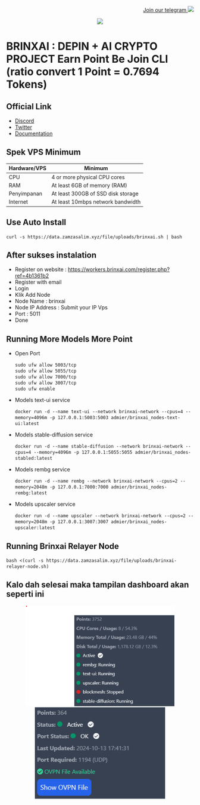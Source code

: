 <p style="font-size:14px" align="right">
<a href="https://t.me/airdropasc" target="_blank">Join our telegram <img src="https://user-images.githubusercontent.com/50621007/183283867-56b4d69f-bc6e-4939-b00a-72aa019d1aea.png" width="30"/></a>
</p>

<p align="center">
  <img height="300" height="auto" src="https://user-images.githubusercontent.com/109174478/209359981-dc19b4bf-854d-4a2a-b803-2547a7fa43f2.jpg">
</p>


# BRINXAI : DEPIN + AI CRYPTO PROJECT Earn Point Be Join CLI (ratio convert 1 Point = 0.7694 Tokens)

## Official Link
- [Discord](https://discord.gg/UFMxhNvT)
- [Twitter](https://x.com/BrinxAi_Labs/status/1838989932368642293)
- [Documentation](https://brinxai.gitbook.io/brinxai-depin-ai/worker-nodes-setup)

## Spek VPS Minimum

|  Hardware/VPS |  Minimum |
| ------------ | ------------ |
| CPU  | 4 or more physical CPU cores  |
| RAM | At least 6GB of memory (RAM) |
| Penyimpanan  | At least 300GB of SSD disk storage |
| Internet | At least 10mbps network bandwidth |

## Use Auto Install
```
curl -s https://data.zamzasalim.xyz/file/uploads/brinxai.sh | bash
```
## After sukses instalation
- Register on website : https://workers.brinxai.com/register.php?ref=4b1361b2
- Register with email
- Login
- Klik Add Node
- Node Name : brinxai
- Node IP Address : Submit your IP Vps
- Port : 5011
- Done
## Running More Models More Point
- Open Port
  ```
  sudo ufw allow 5003/tcp
  sudo ufw allow 5055/tcp
  sudo ufw allow 7000/tcp
  sudo ufw allow 3007/tcp
  sudo ufw enable
  ```
- Models text-ui service
  ```
  docker run -d --name text-ui --network brinxai-network --cpus=4 --memory=4096m -p 127.0.0.1:5003:5003 admier/brinxai_nodes-text-ui:latest
  ```
- Models stable-diffusion service
  ```
  docker run -d --name stable-diffusion --network brinxai-network --cpus=4 --memory=4096m -p 127.0.0.1:5055:5055 admier/brinxai_nodes-stabled:latest
  ```
- Models rembg service
  ```
  docker run -d --name rembg --network brinxai-network --cpus=2 --memory=2048m -p 127.0.0.1:7000:7000 admier/brinxai_nodes-rembg:latest
  ```
- Models upscaler service
  ```
  docker run -d --name upscaler --network brinxai-network --cpus=2 --memory=2048m -p 127.0.0.1:3007:3007 admier/brinxai_nodes-upscaler:latest
  ```
## Running Brinxai Relayer Node
```
bash <(curl -s https://data.zamzasalim.xyz/file/uploads/brinxai-relayer-node.sh)
```
## Kalo dah selesai maka tampilan dashboard akan seperti ini
<p align="center">
  <img src="https://github.com/zamzasalim/brinxai/blob/main/xx.png" alt="Image 1" width="400" />
  <img src="https://github.com/zamzasalim/brinxai/blob/main/xxx.png" width="350" />
</p>
